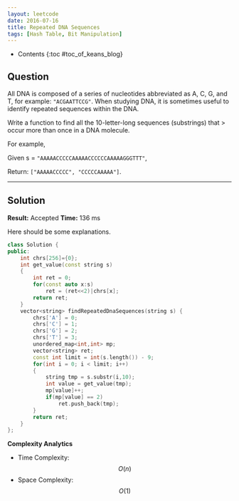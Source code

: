 ```yaml
---
layout: leetcode
date: 2016-07-16
title: Repeated DNA Sequences
tags: [Hash Table, Bit Manipulation]
---
```


* Contents
{:toc #toc_of_keans_blog}

## Question

 All DNA is composed of a series of nucleotides abbreviated as A, C, G, and T, for example: `"ACGAATTCCG"`. When studying DNA, it is sometimes useful to identify repeated sequences within the DNA.

 Write a function to find all the 10-letter-long sequences (substrings) that > occur more than once in a DNA molecule.

 For example,

Given s = ``"AAAAACCCCCAAAAACCCCCCAAAAAGGGTTT"``,

Return: ``["AAAAACCCCC", "CCCCCAAAAA"]``.

***

## Solution

**Result:** Accepted **Time:** 136 ms

Here should be some explanations.

```cpp
class Solution {
public:
    int chrs[256]={0};
    int get_value(const string s)
    {
        int ret = 0;
        for(const auto x:s)
            ret = (ret<<2)|chrs[x];
        return ret;
    }
    vector<string> findRepeatedDnaSequences(string s) {
        chrs['A'] = 0;
        chrs['C'] = 1;
        chrs['G'] = 2;
        chrs['T'] = 3;
        unordered_map<int,int> mp;
        vector<string> ret;
        const int limit = int(s.length()) - 9;
        for(int i = 0; i < limit; i++)
        {
            string tmp = s.substr(i,10);
            int value = get_value(tmp);
            mp[value]++;
            if(mp[value] == 2)
                ret.push_back(tmp);
        }
        return ret;
    }
};
```

**Complexity Analytics**

- Time Complexity: $$O(n)$$
- Space Complexity: $$O(1)$$
